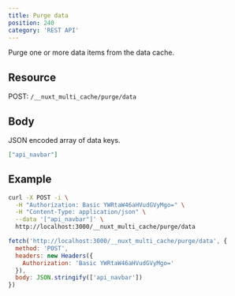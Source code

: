```yaml
---
title: Purge data
position: 240
category: 'REST API'
---
```

<p className="lead">
Purge one or more data items from the data cache.
</p>

## Resource
POST: `/__nuxt_multi_cache/purge/data`

## Body

JSON encoded array of data keys.

```json
["api_navbar"]
```

## Example

<code-group>
<code-block label="cURL" active>

```bash
curl -X POST -i \
  -H "Authorization: Basic YWRtaW46aHVudGVyMgo=" \
  -H "Content-Type: application/json" \
  --data '["api_navbar"]' \
  http://localhost:3000/__nuxt_multi_cache/purge/data
```

</code-block>

<code-block label="node-fetch">

```javascript
fetch('http://localhost:3000/__nuxt_multi_cache/purge/data', {
  method: 'POST',
  headers: new Headers({
    Authorization: 'Basic YWRtaW46aHVudGVyMgo='
  }),
  body: JSON.stringify(['api_navbar'])
})
```

</code-block>

</code-group>

